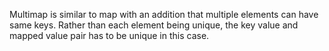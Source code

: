 Multimap is similar to map with an addition that multiple elements can have same keys. 
Rather than each element being unique, the key value and mapped value pair has to be unique in this case.
